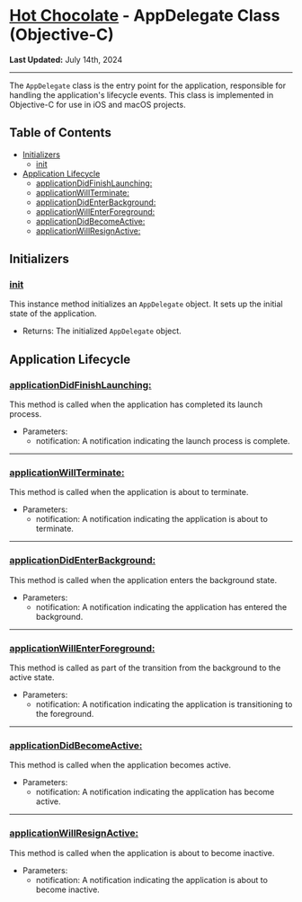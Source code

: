 # [Hot Chocolate](../../README.md) - AppDelegate Class (Objective-C)
**Last Updated:** July 14th, 2024 

---

The `AppDelegate` class is the entry point for the application, responsible for handling the application's lifecycle events. This class is implemented in Objective-C for use in iOS and macOS projects.

## Table of Contents
- [Initializers](#initializers)
    - [init](#init)
- [Application Lifecycle](#application-lifecycle)
    - [applicationDidFinishLaunching:](#applicationdidfinishlaunching)
    - [applicationWillTerminate:](#applicationwillterminate)
    - [applicationDidEnterBackground:](#applicationdidenterbackground)
    - [applicationWillEnterForeground:](#applicationwillenterforeground)
    - [applicationDidBecomeActive:](#applicationdidbecomeactive)
    - [applicationWillResignActive:](#applicationwillresignactive)

## Initializers

### [init](./AppDelegate.m#L10)
This instance method initializes an `AppDelegate` object. It sets up the initial state of the application.

- Returns: The initialized `AppDelegate` object.

## Application Lifecycle

### [applicationDidFinishLaunching:](./AppDelegate.m#L20)
This method is called when the application has completed its launch process.

- Parameters:
    - notification: A notification indicating the launch process is complete.

---

### [applicationWillTerminate:](./AppDelegate.m#L30)
This method is called when the application is about to terminate.

- Parameters:
    - notification: A notification indicating the application is about to terminate.

---

### [applicationDidEnterBackground:](./AppDelegate.m#L40)
This method is called when the application enters the background state.

- Parameters:
    - notification: A notification indicating the application has entered the background.

---

### [applicationWillEnterForeground:](./AppDelegate.m#L50)
This method is called as part of the transition from the background to the active state.

- Parameters:
    - notification: A notification indicating the application is transitioning to the foreground.

---

### [applicationDidBecomeActive:](./AppDelegate.m#L60)
This method is called when the application becomes active.

- Parameters:
    - notification: A notification indicating the application has become active.

---

### [applicationWillResignActive:](./AppDelegate.m#L70)
This method is called when the application is about to become inactive.

- Parameters:
    - notification: A notification indicating the application is about to become inactive.